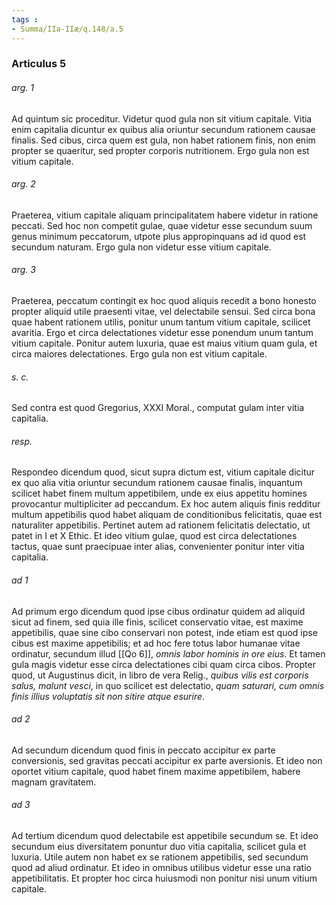 ```yaml
---
tags : 
- Summa/IIa-IIæ/q.148/a.5
---
```


### Articulus 5

###### arg. 1
Ad quintum sic proceditur. Videtur quod gula non sit vitium capitale. Vitia enim capitalia dicuntur ex quibus alia oriuntur secundum rationem causae finalis. Sed cibus, circa quem est gula, non habet rationem finis, non enim propter se quaeritur, sed propter corporis nutritionem. Ergo gula non est vitium capitale.

###### arg. 2
Praeterea, vitium capitale aliquam principalitatem habere videtur in ratione peccati. Sed hoc non competit gulae, quae videtur esse secundum suum genus minimum peccatorum, utpote plus appropinquans ad id quod est secundum naturam. Ergo gula non videtur esse vitium capitale.

###### arg. 3
Praeterea, peccatum contingit ex hoc quod aliquis recedit a bono honesto propter aliquid utile praesenti vitae, vel delectabile sensui. Sed circa bona quae habent rationem utilis, ponitur unum tantum vitium capitale, scilicet avaritia. Ergo et circa delectationes videtur esse ponendum unum tantum vitium capitale. Ponitur autem luxuria, quae est maius vitium quam gula, et circa maiores delectationes. Ergo gula non est vitium capitale.

###### s. c.
Sed contra est quod Gregorius, XXXI Moral., computat gulam inter vitia capitalia.

###### resp.
Respondeo dicendum quod, sicut supra dictum est, vitium capitale dicitur ex quo alia vitia oriuntur secundum rationem causae finalis, inquantum scilicet habet finem multum appetibilem, unde ex eius appetitu homines provocantur multipliciter ad peccandum. Ex hoc autem aliquis finis redditur multum appetibilis quod habet aliquam de conditionibus felicitatis, quae est naturaliter appetibilis. Pertinet autem ad rationem felicitatis delectatio, ut patet in I et X Ethic. Et ideo vitium gulae, quod est circa delectationes tactus, quae sunt praecipuae inter alias, convenienter ponitur inter vitia capitalia.

###### ad 1
Ad primum ergo dicendum quod ipse cibus ordinatur quidem ad aliquid sicut ad finem, sed quia ille finis, scilicet conservatio vitae, est maxime appetibilis, quae sine cibo conservari non potest, inde etiam est quod ipse cibus est maxime appetibilis; et ad hoc fere totus labor humanae vitae ordinatur, secundum illud [[Qo 6]], *omnis labor hominis in ore eius*. Et tamen gula magis videtur esse circa delectationes cibi quam circa cibos. Propter quod, ut Augustinus dicit, in libro de vera Relig., *quibus vilis est corporis salus, malunt vesci*, in quo scilicet est delectatio, *quam saturari, cum omnis finis illius voluptatis sit non sitire atque esurire*.

###### ad 2
Ad secundum dicendum quod finis in peccato accipitur ex parte conversionis, sed gravitas peccati accipitur ex parte aversionis. Et ideo non oportet vitium capitale, quod habet finem maxime appetibilem, habere magnam gravitatem.

###### ad 3
Ad tertium dicendum quod delectabile est appetibile secundum se. Et ideo secundum eius diversitatem ponuntur duo vitia capitalia, scilicet gula et luxuria. Utile autem non habet ex se rationem appetibilis, sed secundum quod ad aliud ordinatur. Et ideo in omnibus utilibus videtur esse una ratio appetibilitatis. Et propter hoc circa huiusmodi non ponitur nisi unum vitium capitale.


